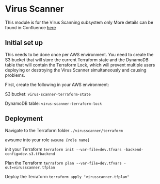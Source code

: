 # Virus Scanner

This module is for the Virus Scanning subsystem only
More details can be found in Confluence [here](https://gpitbjss.atlassian.net/wiki/spaces/TW/pages/12406227067/Virus+Scanner+maintenance)

## Initial set up

This needs to be done once per AWS environment. You need to create the S3 bucket that will store the current Terraform 
state and the DynamoDB table that will contain the Terraform Lock, which will prevent multiple users deploying or 
destroying the Virus Scanner simultaneously and causing problems.

First, create the following in your AWS environment:

S3 bucket:
`virus-scanner-terraform-state`

DynamoDB table:
`virus-scanner-terraform-lock`

## Deployment

Navigate to the Terraform folder
`./virusscanner/terraform`

awsume into your role 
`awsume {role name}`

init your Terraform
`terraform init --var-file=dev.tfvars -backend-config=dev.s3.tfbackend`

Plan the Terraform
`terraform plan --var-file=dev.tfvars -out=virusscanner.tfplan`

Deploy the Terraform
`terraform apply "virusscanner.tfplan"`